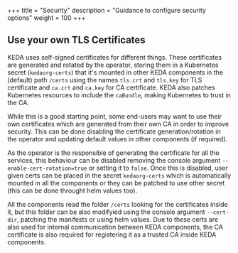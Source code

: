 +++
title = "Security"
description = "Guidance to configure security options"
weight = 100
+++

## Use your own TLS Certificates

KEDA uses self-signed certificates for different things. These certificates are generated and rotated by the operator, storing them in a Kubernetes secret (`kedaorg-certs`) that it's mounted in other KEDA components in the (default) path `/certs` using the names `tls.crt` and `tls.key` for TLS certificate and `ca.crt` and `ca.key` for CA certificate. KEDA also patches Kubernetes resources to include the `caBundle`, making Kubernetes to trust in the CA.

While this is a good starting point, some end-users may want to use their own certificates which are generated from their own CA in order to improve security. This can be done disabling the certificate generation/rotation in the operator and updating default values in other components (if required). 

As the operator is the responsible of generating the certificate for all the services, this behaviour can be disabled removing the console argument `--enable-cert-rotation=true` or setting it to `false`. Once this is disabled, user given certs can be placed in the secret `kedaorg-certs` which is automatically mounted in all the components or they can be patched to use other secret (this can be done throught helm values too).

All the components read the folder `/certs` looking for the certificates inside it, but this folder can be also modifyied using the console argument `--cert-dir`, patching the manifests or using helm values. Due to these certs are also used for internal communication between KEDA components, the CA certificate is also required for registering it as a trusted CA inside KEDA components.
